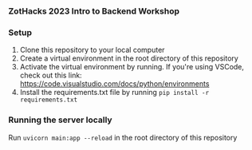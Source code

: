 ### ZotHacks 2023 Intro to Backend Workshop

### Setup

1. Clone this repository to your local computer
2. Create a virtual environment in the root directory of this repository
3. Activate the virtual environment by running. If you're using VSCode, check out this link: https://code.visualstudio.com/docs/python/environments
4. Install the requirements.txt file by running `pip install -r requirements.txt`


### Running the server locally

Run `uvicorn main:app --reload` in the root directory of this repository